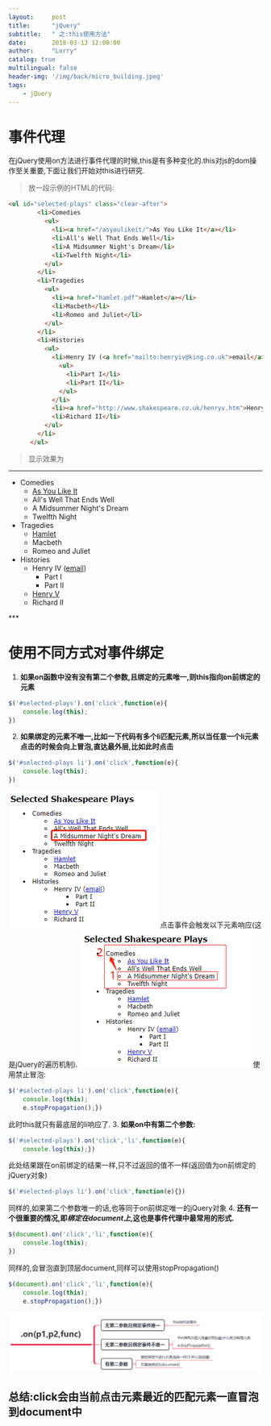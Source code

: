 ```yaml
---
layout:     post
title:      "jQuery"
subtitle:   " 之:this使用方法"
date:       2018-03-13 12:00:00
author:     "Lorry"
catalog: true
multilingual: false
header-img: '/img/back/micro_building.jpeg'
tags:
    - jQuery
---
```

# 事件代理
在jQuery使用on方法进行事件代理的时候,this是有多种变化的.this对js的dom操作至关重要,下面让我们开始对this进行研究.

> 放一段示例的HTML的代码:

``` html
<ul id="selected-plays" class="clear-after">
        <li>Comedies
          <ul>
            <li><a href="/asyoulikeit/">As You Like It</a></li>
            <li>All's Well That Ends Well</li>
            <li>A Midsummer Night's Dream</li>
            <li>Twelfth Night</li>
          </ul>
        </li>
        <li>Tragedies
          <ul>
            <li><a href="hamlet.pdf">Hamlet</a></li>
            <li>Macbeth</li>
            <li>Romeo and Juliet</li>
          </ul>
        </li>
        <li>Histories
          <ul>
            <li>Henry IV (<a href="mailto:henryiv@king.co.uk">email</a>)
              <ul>
                <li>Part I</li>
                <li>Part II</li>
              </ul>
            </li>
            <li><a href="http://www.shakespeare.co.uk/henryv.htm">Henry V</a></li>
            <li>Richard II</li>
          </ul>
        </li>
      </ul>

```
> 显示效果为

***
<ul id="selected-plays" class="clear-after">
        <li>Comedies
          <ul>
            <li><a href="/asyoulikeit/">As You Like It</a></li>
            <li>All's Well That Ends Well</li>
            <li>A Midsummer Night's Dream</li>
            <li>Twelfth Night</li>
          </ul>
        </li>
        <li>Tragedies
          <ul>
            <li><a href="hamlet.pdf">Hamlet</a></li>
            <li>Macbeth</li>
            <li>Romeo and Juliet</li>
          </ul>
        </li>
        <li>Histories
          <ul>
            <li>Henry IV (<a href="mailto:henryiv@king.co.uk">email</a>)
              <ul>
                <li>Part I</li>
                <li>Part II</li>
              </ul>
            </li>
            <li><a href="http://www.shakespeare.co.uk/henryv.htm">Henry V</a></li>
            <li>Richard II</li>
          </ul>
        </li>
</ul>
***

# 使用不同方式对事件绑定
1. **如果on函数中没有没有第二个参数,且绑定的元素唯一,则this指向on前绑定的元素**
```javascript
$('#selected-plays').on('click',function(e){
    console.log(this);
})
```
2. **如果绑定的元素不唯一,比如一下代码有多个li匹配元素,所以当任意一个li元素点击的时候会向上冒泡,直达最外层,比如此时点击**
```javascript
$('#selected-plays li').on('click',function(e){
    console.log(this);
})
```
![效果](/img/back/domlist.png)
点击事件会触发以下元素响应(这是jQuery的遍历机制).
![](/img/back/domlist2.png)
使用禁止冒泡:
```javascript
$('#selected-plays li').on('click',function(e){
    console.log(this);
    e.stopPropagation();})
```
此时this就只有最底层的li响应了.
3. **如果on中有第二个参数:**
```javascript
$('#selected-plays').on('click','li',function(e){
    console.log(this);})
```
此处结果跟在on前绑定的结果一样,只不过返回的值不一样(返回值为on前绑定的jQuery对象)
```javascript
$('#selected-plays li').on('click',function(e){})
```
同样的,如果第二个参数唯一的话,也等同于on前绑定唯一的jQuery对象
4. **还有一个很重要的情况,即*绑定在document上*,这也是事件代理中最常用的形式.**
```javascript
$(document).on('click','li',function(e){
    console.log(this);
})
```
同样的,会冒泡直到顶层document,同样可以使用stopPropagation()
```javascript
$(document).on('click','li',function(e){
    console.log(this);
    e.stopPropagation();})
```
![](/img/back/1215846-20180313173215110-1345153175.png)

## 总结:click会由当前点击元素最近的匹配元素一直冒泡到document中